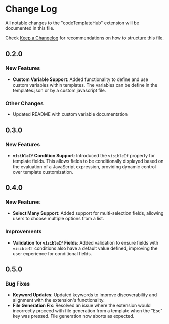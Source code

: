 # Change Log

All notable changes to the "codeTemplateHub" extension will be documented in this file.

Check [Keep a Changelog](http://keepachangelog.com/) for recommendations on how to structure this file.

## 0.2.0

### New Features

- **Custom Variable Support**: Added functionality to define and use custom variables within templates. The variables can be define in the templates.json or by a custom javascript file.

### Other Changes

- Updated README with custom variable documentation

## 0.3.0

### New Features

- **`visibleIf` Condition Support**: Introduced the `visibleIf` property for template fields. This allows fields to be conditionally displayed based on the evaluation of a JavaScript expression, providing dynamic control over template customization.


## 0.4.0

### New Features

- **Select Many Support**: Added support for multi-selection fields, allowing users to choose multiple options from a list.

### Improvements

- **Validation for `visibleIf` Fields**: Added validation to ensure fields with `visibleIf` conditions also have a default value defined, improving the user experience for conditional fields.
## 0.5.0

### Bug Fixes

- **Keyword Updates**: Updated keywords to improve discoverability and alignment with the extension's functionality.
- **File Generation Fix**: Resolved an issue where the extension would incorrectly proceed with file generation from a template when the "Esc" key was pressed. File generation now aborts as expected.
